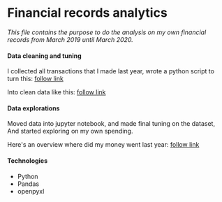 # Financial records analytics
_This file contains the purpose to do the analysis on my own financial records from March 2019 until March 2020._
#### Data cleaning and tuning
I collected all transactions that I made last year, wrote a python script to turn this:
[follow link](https://drive.google.com/uc?export=view&id=1vqB0d_24SQPc7LyqUNY_DuccQUqVdXKY)

Into clean data like this:
[follow link](https://drive.google.com/uc?export=view&id=10-Hi7wivPfRE3C0XLzClkx8OIGtt1h4B)
#### Data explorations
Moved data into jupyter notebook, and made final tuning on the dataset, And started exploring on my own spending.

Here's an overview where did my money went last year:
[follow link](https://drive.google.com/uc?export=view&id=1YRHq2xd_4A8VkkAcRFOTA8h0HwwiEBBA)

#### Technologies

<ul>
  <li>Python</li>
  <li>Pandas</li>
  <li>openpyxl</li>
</ul>
